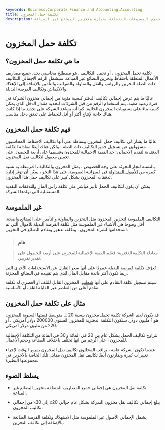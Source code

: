 ```yaml
---
keywords: Business,Corporate Finance and Accounting,Accounting
title: تكلفة حمل المخزون
description: تكلفة تحمل المخزون ، أو تحمل التكاليف ، هو مصطلح محاسبي يحدد جميع المصروفات المتعلقة بحيازة وتخزين البضائع غير المباعة.
---
```


# تكلفة حمل المخزون
## ما هي تكلفة حمل المخزون؟

تكلفة تحمل المخزون ، أو تحمل التكاليف ، هو مصطلح محاسبي يحدد جميع مصاريف الأعمال المتعلقة باحتفاظ وتخزين البضائع غير المباعة. سيشمل الرقم الإجمالي التكاليف ذات الصلة للتخزين والرواتب والنقل والمناولة والضرائب والتأمين بالإضافة إلى الإهلاك والانكماش [وتكاليف الفرصة البديلة](/opportunitycost).

غالبًا ما يتم عرض إجمالي تكاليف الدفتر كنسبة مئوية من إجمالي مخزون الشركة في فترة زمنية معينة. يتم استخدام الرقم من قبل الشركات لتحديد مقدار الدخل الذي يمكن كسبه بناءً على مستويات المخزون الحالية. كما أنه يساعد الشركة على تحديد ما إذا كانت هناك حاجة لإنتاج أكثر أو أقل للحفاظ على تدفق دخل مناسب.

## فهم تكلفة حمل المخزون

غالبًا ما يشار إلى تكاليف حمل المخزون ببساطة على أنها تكاليف الاحتفاظ. المحاسبون مسؤولون عن تسجيل جميع التكاليف ذات الصلة ، ولكن هناك أيضًا معادلة التكلفة الدفترية لتقدير الإجمالي: خذ القيمة الإجمالية للمخزون وقسمها على أربعة للحصول على تخمين معقول لتكاليف نقل المخزون.

بالنسبة لتجار التجزئة على وجه الخصوص ، يمثل المخزون والتكاليف المرتبطة به نسبة كبيرة من [الأصول المتداولة](/currentassets) في الميزانية العمومية. على هذا النحو ، يمكن أن تؤثر إدارة تدفقات المخزون بشكل كبير على تكاليف حمل هذا المخزون.

يمكن أن يكون لتكاليف الحمل تأثير مباشر على تكلفة رأس المال والتدفقات النقدية المستقبلية التي تولدها الشركة.

## غير الملموسة

التكاليف الملموسة لتخزين المخزون مثل التخزين والمناولة والتأمين على البضائع واضحة. أقل وضوحا هي الأشياء غير الملموسة مثل تكلفة الفرصة البديلة للأموال التي تم استخدامها لشراء المخزون ، وتكلفة تدهور وتقادم البضائع في التخزين.

> ### هام

> معادلة التكلفة الدفترية: قسّم القيمة الإجمالية للمخزون على أربعة للحصول على تقدير تقريبي.

>

تُعرَّف تكلفة الفرصة البديلة عمومًا على أنها سعر التنازل عن الاستخدامات الأخرى التي ربما تكون أكثر فائدة مقابل المال الذي يتم تقييده في البضائع المخزنة.

سيتم تسجيل تكلفة التقادم على أنها [شطب](/write-off). المخزون القابل للتلف أو العصري له تكلفة تقادم أعلى من العناصر غير القابلة للتلف أو الأساسية.

## مثال على تكلفة حمل المخزون

قد يكون لدى الشركة تكلفة تحمل مخزون بنسبة 20 ٪. متوسط قيمتها السنوية للمخزون هو 1 مليون دولار. ستكون التكلفة الدفترية للمخزون السنوي 200000 دولار أمريكي ، أو 20٪ من مليون دولار أمريكي.

تتراوح تكاليف الحمل بشكل عام بين 20 في المائة و 30 في المائة من التكلفة الإجمالية للمخزون ، على الرغم من أنها تختلف باختلاف الصناعة وحجم الأعمال.

عندما تكون الشركة عامة ، يراقب المحللون تكاليف نقل المخزون بمرور الوقت لإجراء تغييرات كبيرة ويقارنون أيضًا تكاليف نقل المخزون مقابل تلك الخاصة بالآخرين في مجموعتها النظيرة.

## يسلط الضوء

- تكلفة نقل المخزون هي إجمالي جميع المصاريف المتعلقة بتخزين البضائع غير المباعة.

- يبلغ إجمالي تكاليف نقل مخزون الشركة بشكل عام حوالي 20٪ إلى 30٪ من إجمالي تكاليف المخزون.

- يشمل الإجمالي الأصول غير الملموسة مثل الاستهلاك وتكلفة الفرصة الضائعة بالإضافة إلى تكاليف التخزين.

